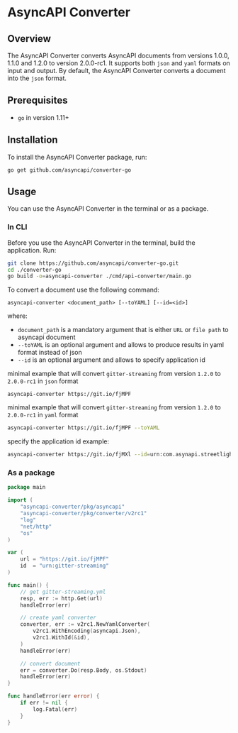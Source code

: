 # AsyncAPI Converter

## Overview

The AsyncAPI Converter converts AsyncAPI documents from versions 1.0.0, 1.1.0 and 1.2.0 to version 2.0.0-rc1. It supports both `json` and `yaml` formats on input and output. By default, the AsyncAPI Converter converts a document into the `json` format.

## Prerequisites

- `go` in version 1.11+

## Installation

 To install the AsyncAPI Converter package, run:

`go get github.com/asyncapi/converter-go`

## Usage

You can use the AsyncAPI Converter in the terminal or as a package.

### In CLI

Before you use the AsyncAPI Converter in the terminal, build the application. Run:

```bash
git clone https://github.com/asyncapi/converter-go.git
cd ./converter-go
go build -o=asyncapi-converter ./cmd/api-converter/main.go
```

To convert a document use the following command:

```text
asyncapi-converter <document_path> [--toYAML] [--id=<id>]
```

where:

- `document_path` is a mandatory argument that is either `URL` or `file path` to asyncapi document
- `--toYAML` is an optional argument and allows to produce results in yaml format instead of json
- `--id` is an optional argument and allows to specify application id

minimal example that will convert `gitter-streaming` from version `1.2.0` to `2.0.0-rc1` in `json` format

```text
asyncapi-converter https://git.io/fjMPF
```

minimal example that will convert `gitter-streaming` from version `1.2.0` to `2.0.0-rc1` in `yaml` format

```bash
asyncapi-converter https://git.io/fjMPF --toYAML
```

specify the application id example:

```bash
asyncapi-converter https://git.io/fjMXl --id=urn:com.asynapi.streetlights
```

### As a package

```go
package main

import (
	"asyncapi-converter/pkg/asyncapi"
	"asyncapi-converter/pkg/converter/v2rc1"
	"log"
	"net/http"
	"os"
)

var (
	url = "https://git.io/fjMPF"
	id  = "urn:gitter-streaming"
)

func main() {
	// get gitter-streaming.yml
	resp, err := http.Get(url)
	handleError(err)

	// create yaml converter
	converter, err := v2rc1.NewYamlConverter(
		v2rc1.WithEncoding(asyncapi.Json),
		v2rc1.WithId(&id),
	)
	handleError(err)

	// convert document
	err = converter.Do(resp.Body, os.Stdout)
	handleError(err)
}

func handleError(err error) {
	if err != nil {
		log.Fatal(err)
	}
}
```
